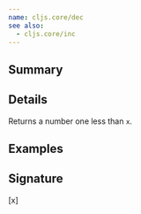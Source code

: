 ```yaml
---
name: cljs.core/dec
see also:
  - cljs.core/inc
---
```


## Summary

## Details

Returns a number one less than `x`.

## Examples

## Signature
[x]
